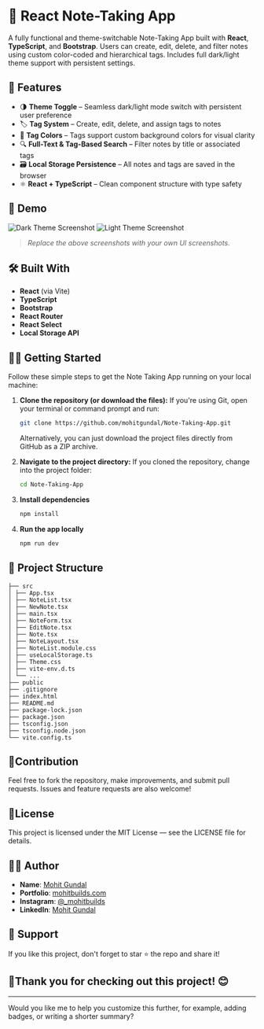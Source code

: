 # 📝 React Note-Taking App

A fully functional and theme-switchable Note-Taking App built with **React**, **TypeScript**, and **Bootstrap**. Users can create, edit, delete, and filter notes using custom color-coded and hierarchical tags. Includes full dark/light theme support with persistent settings.

## 🚀 Features

- 🌗 **Theme Toggle** – Seamless dark/light mode switch with persistent user preference
- 🏷️ **Tag System** – Create, edit, delete, and assign tags to notes
- 🎨 **Tag Colors** – Tags support custom background colors for visual clarity
- 🔍 **Full-Text & Tag-Based Search** – Filter notes by title or associated tags
- 🗃️ **Local Storage Persistence** – All notes and tags are saved in the browser
- ⚛️ **React + TypeScript** – Clean component structure with type safety

## 📸 Demo

![Dark Theme Screenshot](./screenshots/dark-theme.png)
![Light Theme Screenshot](./screenshots/light-theme.png)

> _Replace the above screenshots with your own UI screenshots._

## 🛠️ Built With

- **React** (via Vite)
- **TypeScript**
- **Bootstrap**
- **React Router**
- **React Select**
- **Local Storage API**


## 🧑‍💻 Getting Started

Follow these simple steps to get the Note Taking App running on your local machine:

1.  **Clone the repository (or download the files):**
    If you're using Git, open your terminal or command prompt and run:
    ```bash
    git clone https://github.com/mohitgundal/Note-Taking-App.git
    ```
    
    Alternatively, you can just download the project files directly from GitHub as a ZIP archive.

2.  **Navigate to the project directory:**
    If you cloned the repository, change into the project folder:
    ```bash
    cd Note-Taking-App
    ```

3.  **Install dependencies**
     ```bash
    npm install
     ```

4. **Run the app locally**
    ```bash
    npm run dev
     ```

## 📁 Project Structure

```plaintext
├── src
│ ├── App.tsx
│ ├── NoteList.tsx
│ ├── NewNote.tsx
│ ├── main.tsx
│ ├── NoteForm.tsx
│ ├── EditNote.tsx
│ ├── Note.tsx
│ ├── NoteLayout.tsx
│ ├── NoteList.module.css
│ ├── useLocalStorage.ts
│ ├── Theme.css
│ ├── vite-env.d.ts
│ └── ...
├── public
├── .gitignore
├── index.html
├── README.md
├── package-lock.json
├── package.json
├── tsconfig.json
├── tsconfig.node.json
└── vite.config.ts
```

## 🤝Contribution
Feel free to fork the repository, make improvements, and submit pull requests. Issues and feature requests are also welcome!


## 📄License
This project is licensed under the MIT License — see the LICENSE file for details.


## 🙋‍♂️ Author

- **Name**: [Mohit Gundal](https://github.com/mohitgundal)
- **Portfolio**: [mohitbuilds.com](https://mohitbuilds.com)
- **Instagram**: [@_mohitbuilds](https://www.instagram.com/_mohitbuilds/)
- **LinkedIn**: [Mohit Gundal](https://www.linkedin.com/in/mohitbuilds/)


## 🌟 Support

If you like this project, don't forget to star ⭐ the repo and share it!


## 🙏Thank you for checking out this project! 😊
---

Would you like me to help you customize this further, for example, adding badges, or writing a shorter summary?
